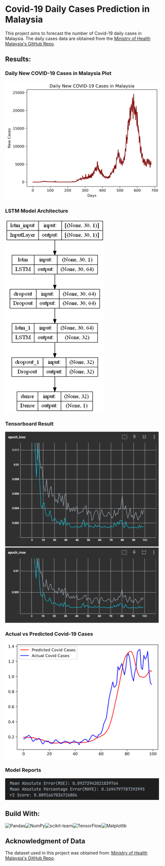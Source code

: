 # Covid-19 Daily Cases Prediction in Malaysia

This project aims to forecast the number of Covid-19 daily cases in Malaysia. The daily cases data are obtained from the [Ministry of Health Malaysia's GitHub Repo](https://github.com/MoH-Malaysia/covid19-public).

## Results:

### Daily New COVID-19 Cases in Malaysia Plot

![alt text](pictures/Imran_new_cases_plot.png)

### LSTM Model Architecture

![alt text](pictures/Imran_model_architecture.png)

### Tensorboard Result

![alt text](pictures/Imran_tensorboard_epochloss.png)
![alt text](pictures/Imran_tensorboard_epochmse.png)

### Actual vs Predicted Covid-19 Cases

![alt text](pictures/Imran_predicted_vs_actual.png)

### Model Reports

![alt text](pictures/Imran_mse_mape_r2score.png)

## Build With:

![Pandas](https://img.shields.io/badge/pandas-%23150458.svg?style=for-the-badge&logo=pandas&logoColor=white)![NumPy](https://img.shields.io/badge/numpy-%23013243.svg?style=for-the-badge&logo=numpy&logoColor=white)![scikit-learn](https://img.shields.io/badge/scikit--learn-%23F7931E.svg?style=for-the-badge&logo=scikit-learn&logoColor=white)![TensorFlow](https://img.shields.io/badge/TensorFlow-%23FF6F00.svg?style=for-the-badge&logo=TensorFlow&logoColor=white)![Matplotlib](https://img.shields.io/badge/Matplotlib-%23ffffff.svg?style=for-the-badge&logo=Matplotlib&logoColor=black)

## Acknowledgment of Data

The dataset used in this project was obtained from:
[Ministry of Health Malaysia's GitHub Repo](https://github.com/MoH-Malaysia/covid19-public).
